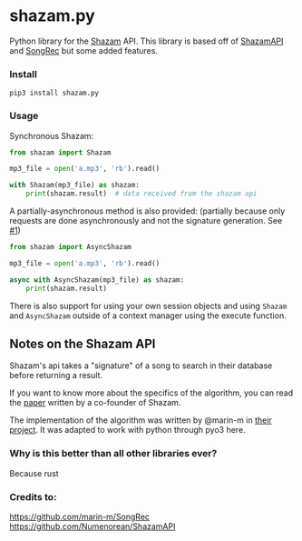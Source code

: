 # shazam.py

Python library for the [Shazam](https://shazam.com) API. This library is based off of [ShazamAPI](https://github.com/Numenorean/ShazamAPI) and [SongRec](https://github.com/marin-m/SongRec) but some added features.


### Install
```
pip3 install shazam.py
```

### Usage

Synchronous Shazam:

```python
from shazam import Shazam

mp3_file = open('a.mp3', 'rb').read()

with Shazam(mp3_file) as shazam:
    print(shazam.result)  # data received from the shazam api
```

A partially-asynchronous method is also provided:
(partially because only requests are done asynchronously and not the signature generation. See [#1](https://github.com/Middledot/shazam.py/issues/1))

```python
from shazam import AsyncShazam

mp3_file = open('a.mp3', 'rb').read()

async with AsyncShazam(mp3_file) as shazam:
    print(shazam.result)
```

There is also support for using your own session objects and using `Shazam` and `AsyncShazam` outside of
a context manager using the execute function.


## Notes on the Shazam API

Shazam's api takes a "signature" of a song to search in their database before returning a result.

If you want to know more about the specifics of the algorithm, you can read the [paper](https://www.ee.columbia.edu/~dpwe/papers/Wang03-shazam.pdf) written by a co-founder of Shazam.

The implementation of the algorithm was written by @marin-m in [their project](https://github.com/marin-m/SongRec).
It was adapted to work with python through pyo3 here.


### Why is this better than all other libraries ever?
Because rust


### Credits to:

https://github.com/marin-m/SongRec
https://github.com/Numenorean/ShazamAPI
